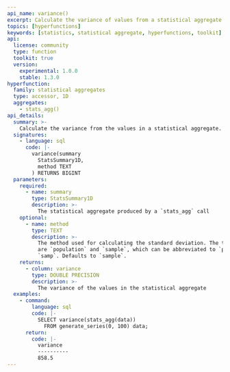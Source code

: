 ```yaml
---
api_name: variance()
excerpt: Calculate the variance of values from a statistical aggregate
topics: [hyperfunctions]
keywords: [statistics, statistical aggregate, hyperfunctions, toolkit]
api:
  license: community
  type: function
  toolkit: true
  version:
    experimental: 1.0.0
    stable: 1.3.0
hyperfunction:
  family: statistical aggregates
  type: accessor, 1D
  aggregates:
    - stats_agg()
api_details:
  summary: >-
    Calculate the variance from the values in a statistical aggregate.
  signatures:
    - language: sql
      code: |-
        variance(summary
          StatsSummary1D,
          method TEXT
        ) RETURNS BIGINT
  parameters:
    required:
      - name: summary
        type: StatsSummary1D
        description: >-
          The statistical aggregate produced by a `stats_agg` call
    optional:
      - name: method
        type: TEXT
        description: >-
          The method used for calculating the standard deviation. The two options
          are `population` and `sample`, which can be abbreviated to `pop` or
          `samp`. Defaults to `sample`.
    returns:
      - column: variance
        type: DOUBLE PRECISION
        description: >-
          The variance of the values in the statistical aggregate
  examples:
    - command:
        language: sql
        code: |-
          SELECT variance(stats_agg(data))
            FROM generate_series(0, 100) data;
      return:
        code: |-
          variance
          ----------
          858.5
---
```


